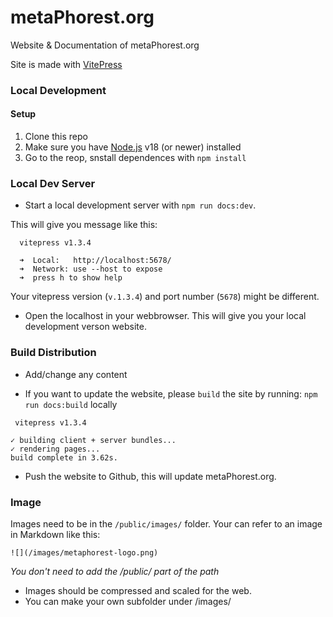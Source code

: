 # metaPhorest.org

Website &amp; Documentation of metaPhorest.org

Site is made with [VitePress](https://vitepress.dev)

### Local Development

#### Setup

1. Clone this repo
2. Make sure you have [Node.js](https://nodejs.org/) v18 (or newer) installed
3. Go to the reop, snstall dependences with `npm install`

### Local Dev Server

- Start a local development server with `npm run docs:dev`.

This will give you message like this:
```
  vitepress v1.3.4

  ➜  Local:   http://localhost:5678/
  ➜  Network: use --host to expose
  ➜  press h to show help
```
Your vitepress version (`v.1.3.4`) and port number (`5678`) might be different.

- Open the localhost in your webbrowser. This will give you your local development verson website.


### Build Distribution

- Add/change any content

- If you want to update the website, please `build` the site by running: `npm run docs:build` locally

```
 vitepress v1.3.4

✓ building client + server bundles...
✓ rendering pages...
build complete in 3.62s.
```

- Push the website to Github, this will update metaPhorest.org.


### Image

Images need to be in the `/public/images/` folder. Your can refer to an image in Markdown like this:
```
![](/images/metaphorest-logo.png)
```
_You don't need to add the /public/ part of the path_

- Images should be compressed and scaled for the web. 
- You can make your own subfolder under /images/